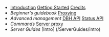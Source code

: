 * [Introduction](/introduction)
  [Getting Started](/getting-started)
  [Credits](/credits)
* *Beginner's guidebook*
  [Proxying](/beginner/proxying)
* *Advanced management*
  [DBH API](/)
  [Status API](/)
* *Commands*
  [Server proxy](/)
* *Server Guides*
  [Intro] (/ServerGuides/intro)
  
